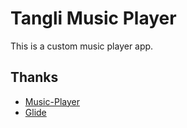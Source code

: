 # Tangli Music Player
This is a custom music player app.
## Thanks
- [Music-Player](https://github.com/andremion/Music-Player)
- [Glide](https://github.com/bumptech/glide)


